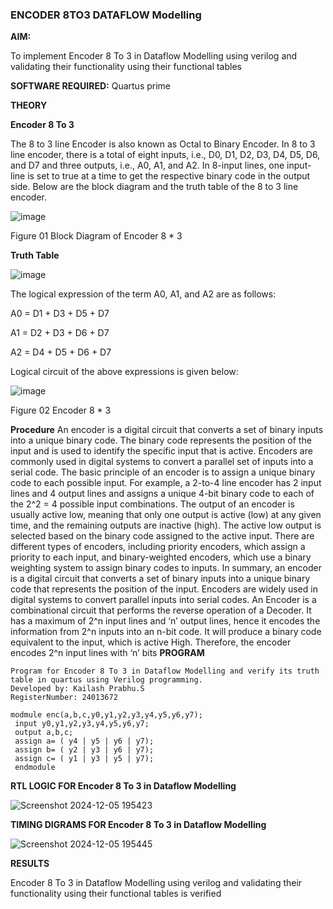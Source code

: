 ### ENCODER 8TO3 DATAFLOW Modelling

**AIM:**

To implement  Encoder 8 To 3 in Dataflow Modelling using verilog and validating their functionality using their functional tables

**SOFTWARE REQUIRED:** Quartus prime

**THEORY**

**Encoder 8 To 3**

The 8 to 3 line Encoder is also known as Octal to Binary Encoder. In 8 to 3 line encoder, there is a total of eight inputs, i.e., D0, D1, D2, D3, D4, D5, D6, and D7 and three outputs, i.e., A0, A1, and A2. In 8-input lines, one input-line is set to true at a time to get the respective binary code in the output side. Below are the block diagram and the truth table of the 8 to 3 line encoder.

![image](https://github.com/naavaneetha/ENCODER8TO3DATAFLOW/assets/154305477/0bc242c1-eb9e-4c47-afe5-30428470efc3)

Figure 01  Block Diagram of Encoder 8 * 3

**Truth Table**

![image](https://github.com/naavaneetha/ENCODER8TO3DATAFLOW/assets/154305477/35496b14-ae6e-4cd1-9abd-d6736b576575)

The logical expression of the term A0, A1, and A2 are as follows:

A0 = D1 + D3 + D5 + D7

A1 = D2 + D3 + D6 + D7

A2 = D4 + D5 + D6 + D7

Logical circuit of the above expressions is given below:

![image](https://github.com/naavaneetha/ENCODER8TO3DATAFLOW/assets/154305477/95acaee6-c873-4c75-89eb-ef09fb158053)

Figure 02  Encoder 8 * 3

**Procedure**
An encoder is a digital circuit that converts a set of binary inputs into a unique binary code. The
binary code represents the position of the input and is used to identify the specific input that is
active. Encoders are commonly used in digital systems to convert a parallel set of inputs into a
serial code. The basic principle of an encoder is to assign a unique binary code to each possible
input. For example, a 2-to-4 line encoder has 2 input lines and 4 output lines and assigns a unique
4-bit binary code to each of the 2^2 = 4 possible input combinations. The output of an encoder is
usually active low, meaning that only one output is active (low) at any given time, and the
remaining outputs are inactive (high). The active low output is selected based on the binary code
assigned to the active input. There are different types of encoders, including priority encoders,
which assign a priority to each input, and binary-weighted encoders, which use a binary weighting
system to assign binary codes to inputs. In summary, an encoder is a digital circuit that converts a
set of binary inputs into a unique binary code that represents the position of the input. Encoders
are widely used in digital systems to convert parallel inputs into serial codes. An Encoder is a
combinational circuit that performs the reverse operation of a Decoder. It has a maximum of 2^n
input lines and ‘n’ output lines, hence it encodes the information from 2^n inputs into an n-bit
code. It will produce a binary code equivalent to the input, which is active High. Therefore, the
encoder encodes 2^n input lines with ‘n’ bits
**PROGRAM**
```
Program for Encoder 8 To 3 in Dataflow Modelling and verify its truth table in quartus using Verilog programming. 
Developed by: Kailash Prabhu.S
RegisterNumber: 24013672
 ```
```
modmule enc(a,b,c,y0,y1,y2,y3,y4,y5,y6,y7);
 input y0,y1,y2,y3,y4,y5,y6,y7;
 output a,b,c;
 assign a= ( y4 | y5 | y6 | y7);
 assign b= ( y2 | y3 | y6 | y7);
 assign c= ( y1 | y3 | y5 | y7);
 endmodule
```
**RTL LOGIC FOR Encoder 8 To 3 in Dataflow Modelling**

![Screenshot 2024-12-05 195423](https://github.com/user-attachments/assets/d564f4b0-f06c-4285-8839-2c3a885915e9)

**TIMING DIGRAMS FOR Encoder 8 To 3 in Dataflow Modelling**

![Screenshot 2024-12-05 195445](https://github.com/user-attachments/assets/758ca1a2-0848-48a8-84ad-4d4482f0dbda)

**RESULTS**

Encoder 8 To 3 in Dataflow Modelling using verilog and validating their functionality using their
functional tables is verified



